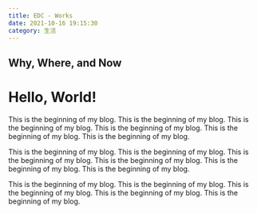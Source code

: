 ```yaml
---
title: EDC - Works
date: 2021-10-16 19:15:30
category: 生活
---
```


## Why, Where, and Now

<h1>Hello, World!</h1>

This is the beginning of my blog. This is the beginning of my blog. This is the beginning of my blog. This is the beginning of my blog. This is the beginning of my blog. This is the beginning of my blog. 

This is the beginning of my blog. This is the beginning of my blog. This is the beginning of my blog. This is the beginning of my blog. This is the beginning of my blog. This is the beginning of my blog. 


This is the beginning of my blog. This is the beginning of my blog. This is the beginning of my blog. This is the beginning of my blog. This is the beginning of my blog. 